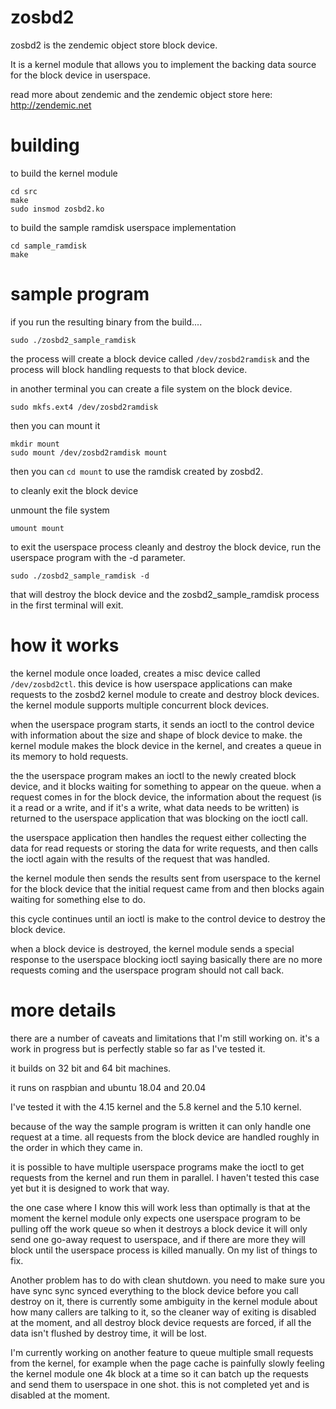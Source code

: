 # zosbd2


zosbd2 is the zendemic object store block device.

It is a kernel module that allows you to implement the backing data source for the block device in userspace.

read more about zendemic and the zendemic object store here: http://zendemic.net


# building

to build the kernel module

```
cd src
make
sudo insmod zosbd2.ko
```

to build the sample ramdisk userspace implementation

```
cd sample_ramdisk
make
```


# sample program

if you run the resulting binary from the build....

```
sudo ./zosbd2_sample_ramdisk
```
the process will create a block device called `/dev/zosbd2ramdisk`  and the process will block handling requests to that block device.

in another terminal you can create a file system on the block device.

```
sudo mkfs.ext4 /dev/zosbd2ramdisk
```
then you can mount it

```
mkdir mount
sudo mount /dev/zosbd2ramdisk mount
```

then you can `cd mount` to use the ramdisk created by zosbd2.

to cleanly exit the block device

unmount the file system
```
umount mount
```

to exit the userspace process cleanly and destroy the block device, run the userspace program with the -d parameter.

```
sudo ./zosbd2_sample_ramdisk -d
```

that will destroy the block device and the zosbd2_sample_ramdisk process in the first terminal will exit.



# how it works

the kernel module once loaded, creates a misc device called `/dev/zosbd2ctl`.
this device is how userspace applications can make requests to the zosbd2 kernel module to create and destroy block devices. the kernel module supports multiple concurrent block devices.

when the userspace program starts, it sends an ioctl to the control device with information about the size and shape of block device to make.
the kernel module makes the block device in the kernel, and creates a queue in its memory to hold requests.

the the userspace program makes an ioctl to the newly created block device, and it blocks waiting for something to appear on the queue.
when a request comes in for the block device, the information about the request (is it a read or a write, and if it's a write, what data needs to be written) is returned to the userspace application that was blocking on the ioctl call.

the userspace application then handles the request either collecting the data for read requests or storing the data for write requests, and then calls the ioctl again with the results of the request that was handled.

the kernel module then sends the results sent from userspace to the kernel for the block device that the initial request came from and then blocks again waiting for something else to do.

this cycle continues until an ioctl is make to the control device to destroy the block device.

when a block device is destroyed, the kernel module sends a special response to the userspace blocking ioctl saying basically there are no more requests coming and the userspace program should not call back.


# more details

there are a number of caveats and limitations that I'm still working on. it's a work in progress but is perfectly stable so far as I've tested it.

it builds on 32 bit and 64 bit machines.

it runs on raspbian and ubuntu 18.04 and 20.04

I've tested it with the 4.15 kernel and the 5.8 kernel and the 5.10 kernel.

because of the way the sample program is written it can only handle one request at a time.
all requests from the block device are handled roughly in the order in which they came in.

it is possible to have multiple userspace programs make the ioctl to get requests from the kernel and run them in parallel. I haven't tested this case yet but it is designed to work that way.

the one case where I know this will work less than optimally is that at the moment the kernel module only expects one userspace program to be pulling off the work queue so when it destroys a block device it will only send one go-away request to userspace, and if there are more they will block until the userspace process is killed manually. On my list of things to fix.

Another problem has to do with clean shutdown.
you need to make sure you have sync sync synced everything to the block device before you call destroy on it, there is currently some ambiguity in the kernel module about how many callers are talking to it, so the cleaner way of exiting is disabled at the moment, and all destroy block device requests are forced, if all the data isn't flushed by destroy time, it will be lost.

I'm currently working on another feature to queue multiple small requests from the kernel, for example when the page cache is painfully slowly feeling the kernel module one 4k block at a time so it can batch up the requests and send them to userspace in one shot. this is not completed yet and is disabled at the moment.





